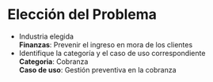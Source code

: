 # Elección del Problema 

+ Industria elegida  
**Finanzas**: Prevenir el ingreso en mora de los clientes  
+  Identifique la categoría y el caso de uso correspondiente  
**Categoria**: Cobranza  
**Caso de uso**: Gestión preventiva en la cobranza  

